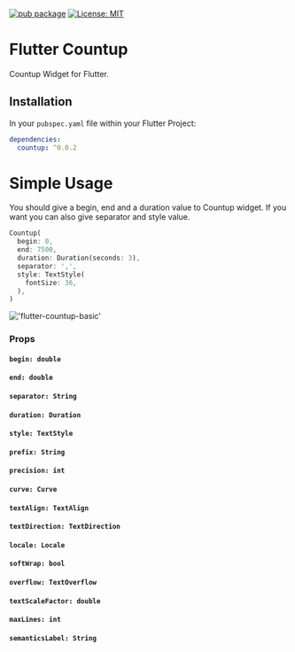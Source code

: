 [![pub package](https://img.shields.io/pub/v/countup.svg)](https://pub.dev/packages/countup) 
[![License: MIT](https://img.shields.io/badge/License-MIT-yellow.svg)](https://opensource.org/licenses/MIT)


# Flutter Countup

Countup Widget for Flutter.

## Installation

In your `pubspec.yaml` file within your Flutter Project:

```yaml
dependencies:
  countup: ^0.0.2
```

# Simple Usage

You should give a begin, end and a duration value to Countup widget. If you want you can also give separator and style value.

```dart
Countup(
  begin: 0,
  end: 7500,
  duration: Duration(seconds: 3),
  separator: ',',
  style: TextStyle(
    fontSize: 36,
  ),
)
```


!['flutter-countup-basic'](https://media0.giphy.com/media/dvfNHGdpm984wCYfKh/giphy.gif)

### Props

#### `begin: double`

#### `end: double`

#### `separator: String`

#### `duration: Duration`

#### `style: TextStyle`

#### `prefix: String`

#### `precision: int`

#### `curve: Curve`

#### `textAlign: TextAlign`

#### `textDirection: TextDirection`

#### `locale: Locale`

#### `softWrap: bool`

#### `overflow: TextOverflow`

#### `textScaleFactor: double`

#### `maxLines: int`

#### `semanticsLabel: String`
